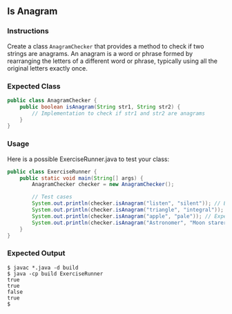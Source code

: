 ## Is Anagram 

### Instructions

Create a class `AnagramChecker` that provides a method to check if two strings are anagrams. An anagram is a word or phrase formed by rearranging the letters of a different word or phrase, typically using all the original letters exactly once.

### Expected Class

```java
public class AnagramChecker {
    public boolean isAnagram(String str1, String str2) {
        // Implementation to check if str1 and str2 are anagrams
    }
}
```

### Usage
Here is a possible ExerciseRunner.java to test your class:

```java
public class ExerciseRunner {
    public static void main(String[] args) {
        AnagramChecker checker = new AnagramChecker();

        // Test cases
        System.out.println(checker.isAnagram("listen", "silent")); // Expected output: true
        System.out.println(checker.isAnagram("triangle", "integral")); // Expected output: true
        System.out.println(checker.isAnagram("apple", "pale")); // Expected output: false
        System.out.println(checker.isAnagram("Astronomer", "Moon starer")); // Expected output: true
    }
}
```

### Expected Output
```shell
$ javac *.java -d build
$ java -cp build ExerciseRunner
true
true
false
true
$
```